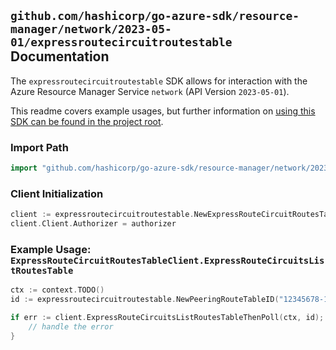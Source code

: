 
## `github.com/hashicorp/go-azure-sdk/resource-manager/network/2023-05-01/expressroutecircuitroutestable` Documentation

The `expressroutecircuitroutestable` SDK allows for interaction with the Azure Resource Manager Service `network` (API Version `2023-05-01`).

This readme covers example usages, but further information on [using this SDK can be found in the project root](https://github.com/hashicorp/go-azure-sdk/tree/main/docs).

### Import Path

```go
import "github.com/hashicorp/go-azure-sdk/resource-manager/network/2023-05-01/expressroutecircuitroutestable"
```


### Client Initialization

```go
client := expressroutecircuitroutestable.NewExpressRouteCircuitRoutesTableClientWithBaseURI("https://management.azure.com")
client.Client.Authorizer = authorizer
```


### Example Usage: `ExpressRouteCircuitRoutesTableClient.ExpressRouteCircuitsListRoutesTable`

```go
ctx := context.TODO()
id := expressroutecircuitroutestable.NewPeeringRouteTableID("12345678-1234-9876-4563-123456789012", "example-resource-group", "expressRouteCircuitValue", "peeringValue", "routeTableValue")

if err := client.ExpressRouteCircuitsListRoutesTableThenPoll(ctx, id); err != nil {
	// handle the error
}
```
